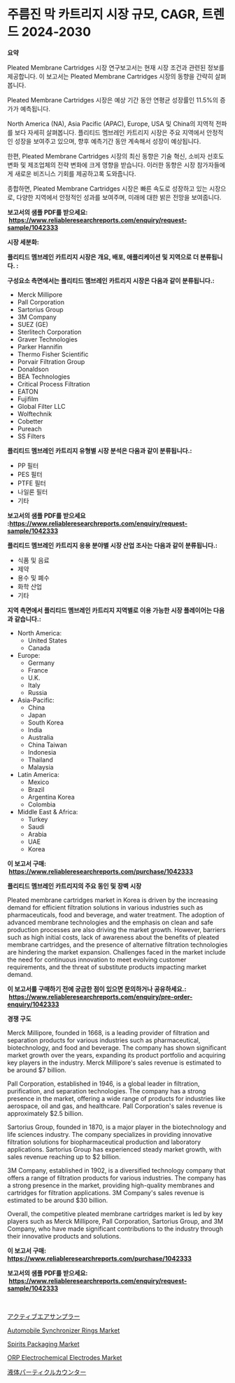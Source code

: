 <p><h1>주름진 막 카트리지 시장 규모, CAGR, 트렌드 2024-2030</h1></p><p><strong>요약</strong></p>
<p><p>Pleated Membrane Cartridges 시장 연구보고서는 현재 시장 조건과 관련된 정보를 제공합니다. 이 보고서는 Pleated Membrane Cartridges 시장의 동향을 간략히 살펴봅니다.</p><p>Pleated Membrane Cartridges 시장은 예상 기간 동안 연평균 성장률인 11.5%의 증가가 예측됩니다.</p><p>North America (NA), Asia Pacific (APAC), Europe, USA 및 China의 지역적 전파를 보다 자세히 살펴봅니다. 플리티드 멤브레인 카트리지 시장은 주요 지역에서 안정적인 성장을 보여주고 있으며, 향후 예측기간 동안 계속해서 성장이 예상됩니다.</p><p>한편, Pleated Membrane Cartridges 시장의 최신 동향은 기술 혁신, 소비자 선호도 변화 및 제조업체의 전략 변화에 크게 영향을 받습니다. 이러한 동향은 시장 참가자들에게 새로운 비즈니스 기회를 제공하고록 도와줍니다.</p><p>종합하면, Pleated Membrane Cartridges 시장은 빠른 속도로 성장하고 있는 시장으로, 다양한 지역에서 안정적인 성과를 보여주며, 미래에 대한 밝은 전망을 보여줍니다.</p></p>
<p><strong>보고서의 샘플 PDF를 받으세요: &nbsp;<a href="https://www.reliableresearchreports.com/enquiry/request-sample/1042333">https://www.reliableresearchreports.com/enquiry/request-sample/1042333</a></strong></p>
<p><strong>시장 세분화:</strong></p>
<p><strong> 플리티드 멤브레인 카트리지 시장은 개요, 배포, 애플리케이션 및 지역으로 더 분류됩니다. :</strong></p>
<p><strong>구성요소 측면에서는 플리티드 멤브레인 카트리지 시장은 다음과 같이 분류됩니다.:</strong></p>
<p><ul><li>Merck Millipore</li><li>Pall Corporation</li><li>Sartorius Group</li><li>3M Company</li><li>SUEZ (GE)</li><li>Sterlitech Corporation</li><li>Graver Technologies</li><li>Parker Hannifin</li><li>Thermo Fisher Scientific</li><li>Porvair Filtration Group</li><li>Donaldson</li><li>BEA Technologies</li><li>Critical Process Filtration</li><li>EATON</li><li>Fujifilm</li><li>Global Filter LLC</li><li>Wolftechnik</li><li>Cobetter</li><li>Pureach</li><li>SS Filters</li></ul></p>
<p><strong> 플리티드 멤브레인 카트리지 유형별 시장 분석은 다음과 같이 분류됩니다.:</strong></p>
<p><ul><li>PP 필터</li><li>PES 필터</li><li>PTFE 필터</li><li>나일론 필터</li><li>기타</li></ul></p>
<p><strong>보고서의 샘플 PDF를 받으세요 :<a href="https://www.reliableresearchreports.com/enquiry/request-sample/1042333">https://www.reliableresearchreports.com/enquiry/request-sample/1042333</a></strong></p>
<p><strong> 플리티드 멤브레인 카트리지 응용 분야별 시장 산업 조사는 다음과 같이 분류됩니다.:</strong></p>
<p><ul><li>식품 및 음료</li><li>제약</li><li>용수 및 폐수</li><li>화학 산업</li><li>기타</li></ul></p>
<p><strong>지역 측면에서 플리티드 멤브레인 카트리지 지역별로 이용 가능한 시장 플레이어는 다음과 같습니다.:</strong></p>
<p><ul>
    <li>
        North America:
        <ul>
            <li>United States</li>
            <li>Canada</li>
        </ul>
    </li>
    <li>
        Europe:
        <ul>
            <li>Germany</li>
            <li>France</li>
            <li>U.K.</li>
            <li>Italy</li>
            <li>Russia</li>
        </ul>
    </li>
    <li>
        Asia-Pacific:
        <ul>
            <li>China</li>
            <li>Japan</li>
            <li>South Korea</li>
            <li>India</li>
            <li>Australia</li>
            <li>China Taiwan</li>
            <li>Indonesia</li>
            <li>Thailand</li>
            <li>Malaysia</li>
        </ul>
    </li>
    <li>
        Latin America:
        <ul>
            <li>Mexico</li>
            <li>Brazil</li>
            <li>Argentina Korea</li>
            <li>Colombia</li>
        </ul>
    </li>
    <li>
        Middle East & Africa:
        <ul>
            <li>Turkey</li>
            <li>Saudi</li>
            <li>Arabia</li>
            <li>UAE</li>
            <li>Korea</li>
        </ul>
    </li>
    </ul></p>
<p><strong>이 보고서 구매: &nbsp;<a href="https://www.reliableresearchreports.com/purchase/1042333">https://www.reliableresearchreports.com/purchase/1042333</a></strong></p>
<p><strong>플리티드 멤브레인 카트리지의 주요 동인 및 장벽 시장</strong></p>
<p><p>Pleated membrane cartridges market in Korea is driven by the increasing demand for efficient filtration solutions in various industries such as pharmaceuticals, food and beverage, and water treatment. The adoption of advanced membrane technologies and the emphasis on clean and safe production processes are also driving the market growth. However, barriers such as high initial costs, lack of awareness about the benefits of pleated membrane cartridges, and the presence of alternative filtration technologies are hindering the market expansion. Challenges faced in the market include the need for continuous innovation to meet evolving customer requirements, and the threat of substitute products impacting market demand.</p></p>
<p><strong>이 보고서를 구매하기 전에 궁금한 점이 있으면 문의하거나 공유하세요.: &nbsp;<a href="https://www.reliableresearchreports.com/enquiry/pre-order-enquiry/1042333">https://www.reliableresearchreports.com/enquiry/pre-order-enquiry/1042333</a></strong></p>
<p><strong>경쟁 구도</strong></p>
<p><p>Merck Millipore, founded in 1668, is a leading provider of filtration and separation products for various industries such as pharmaceutical, biotechnology, and food and beverage. The company has shown significant market growth over the years, expanding its product portfolio and acquiring key players in the industry. Merck Millipore's sales revenue is estimated to be around $7 billion.</p><p>Pall Corporation, established in 1946, is a global leader in filtration, purification, and separation technologies. The company has a strong presence in the market, offering a wide range of products for industries like aerospace, oil and gas, and healthcare. Pall Corporation's sales revenue is approximately $2.5 billion.</p><p>Sartorius Group, founded in 1870, is a major player in the biotechnology and life sciences industry. The company specializes in providing innovative filtration solutions for biopharmaceutical production and laboratory applications. Sartorius Group has experienced steady market growth, with sales revenue reaching up to $2 billion.</p><p>3M Company, established in 1902, is a diversified technology company that offers a range of filtration products for various industries. The company has a strong presence in the market, providing high-quality membranes and cartridges for filtration applications. 3M Company's sales revenue is estimated to be around $30 billion.</p><p>Overall, the competitive pleated membrane cartridges market is led by key players such as Merck Millipore, Pall Corporation, Sartorius Group, and 3M Company, who have made significant contributions to the industry through their innovative products and solutions.</p></p>
<p><strong>이 보고서 구매: &nbsp; <a href="https://www.reliableresearchreports.com/purchase/1042333">https://www.reliableresearchreports.com/purchase/1042333</a></strong></p>
<p><strong>보고서의 샘플 PDF를 받으세요: &nbsp;<a href="https://www.reliableresearchreports.com/enquiry/request-sample/1042333">https://www.reliableresearchreports.com/enquiry/request-sample/1042333</a></strong><strong></strong></p>
<p>&nbsp;</p>
<p><p><a href="https://github.com/qwpelcjko9242629/Market-Research-Report-List-1/blob/main/437970416890.md">アクティブエアサンプラー</a></p><p><a href="https://issuu.com/reportprime-2/docs/automobile-synchronizer-rings-market-size-2030.ppt">Automobile Synchronizer Rings Market</a></p><p><a href="https://carnation-joke-41f.notion.site/Spirits-Packaging-Market-Research-Report-Unlocks-Analysis-on-the-Market-Financial-Status-Market-Siz-8d97b62596154ae08506c93d78805479">Spirits Packaging Market</a></p><p><a href="https://github.com/YashRP12/Market-Research-Report-List-4/blob/main/orp-electrochemical-electrodes-market.md">ORP Electrochemical Electrodes Market</a></p><p><a href="https://github.com/gfggqjbfys368009/Market-Research-Report-List-1/blob/main/186047416891.md">液体パーティクルカウンター</a></p></p>
